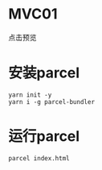 # MVC01
点击预览
# 安装parcel
```
yarn init -y
yarn i -g parcel-bundler
```
# 运行parcel
```
parcel index.html
```
